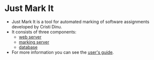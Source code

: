 # Just Mark It
* Just Mark It is a tool for automated marking of software assignments developed by Cristi Dinu.
* It consists of three components:
  * [web server](https://github.com/DinuCristian/JustMarkIt/tree/main/Web%20server)
  * [marking server](https://github.com/DinuCristian/JustMarkIt/tree/main/Marking%20server)
  * [database](Database)
* For more information you can see the [user's guide](https://github.com/DinuCristian/JustMarkIt/blob/main/User's%20guide.pdf).
